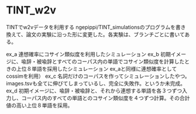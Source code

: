 # TINT_w2v
TINTでw2vデータを利用する
ngepippi/TINT_simulationsのプログラムを書き換えて、論文の実験に沿った形に変更した。各実験は、ブランチごとに書いてある。

ex_a
  連想確率にコサイン類似度を利用したシミュレーション
ex_b
  初期イメージに、喩辞・被喩辞とすべてのコーパス内の単語でコサイン類似度を計算したときの上位８単語を採用したシミュレーション
  ex_aと同様に連想確率としてcossimを利用）
ex_c
  名詞だけのコーパスを作ってシミュレーションしたやつ。images.tsvも全てに伸びてしまっているし、完全に失敗作。というか未完成。
ex_d
  初期イメージに、喩辞・被喩辞と、それから連想する単語を各３つずつ入力し、コーパス内のすべての単語とのコサイン類似度を４つずつ計算。その合計値の高い上位８単語を採用。
